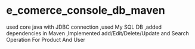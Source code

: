 # e_comerce_console_db_maven
used core java with JDBC connection ,used My SQL DB ,added dependencies in Maven ,Implemented add/Edit/Delete/Update and Search Operation For Product And User
